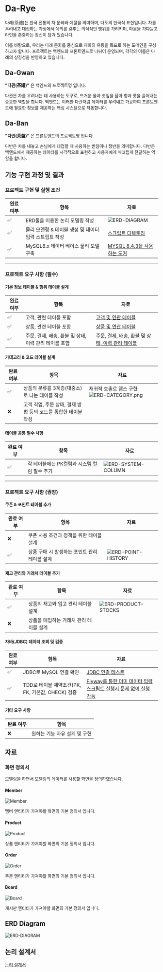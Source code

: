 # Da-Rye

다례(茶禮)는 한국 전통의 차 문화와 예절을 의미하며, 다도의 한국식 표현입니다. 차를 우려내고 대접하는 과정에서 예의를 갖추는 의식적인 행위를 가리키며, 마음을 가다듬고 타인을 존중하는 정신이 담겨 있습니다.

이를 바탕으로, 우리는 다례 문화를 중심으로 재화의 유통을 목표로 하는 도메인을 구성하고자 합니다. 프로젝트는 백엔드와 프론트엔드로 나뉘어 운영되며, 각각의 이름은 다례의 상징성을 반영하고 있습니다.

## Da-Gwan

**"다관(茶罐)"** 은 백엔드의 프로젝트명 입니다.

다관은 차를 우려내는 데 사용하는 도구로, 뜨거운 물과 찻잎을 담아 향과 맛을 끌어내는 중요한 역할을 합니다. 백엔드는 이러한 다관처럼 데이터를 우려내고 가공하여 프론트엔드에 필요한 정보를 제공하는 핵심 시스템으로 작동합니다.

## Da-Ban

**"다반(茶盤)"** 은 프론트엔드의 프로젝트명 입니다.

다반은 차를 내놓고 손님에게 대접할 때 사용하는 받침이나 쟁반을 의미합니다. 다반은 백엔드에서 제공하는 데이터를 시각적으로 표현하고 사용자에게 매끄럽게 전달하는 역할을 합니다.

## 기능 구현 과정 및 결과

### **프로젝트 구현 및 실행 조건**

| **완료 여부** | **항목**                           | 자료                                                                                  |
|-----------|----------------------------------|-------------------------------------------------------------------------------------|
| ✅         | ERD툴을 이용한 논리 모델링 작성              | ![ERD-DIAGRAM](/PR/ERD-DIAGRAM.png)                                                 |
| ✅         | 물리 모델링 & 테이블 생성 및 데이터 입력 스트립트 작성 | [스크립트 디렉토리](/DA-GWAN/src/main/resources/db/migration) |
| ✅         | MySQL8.x 데이터 베이스 물리 모델 구축        | [MYSQL 8.4.3을 사용하는 도커](DA-GWAN/docker/docker-compose.yml) |

---

### **프로젝트 요구 사항 (필수)**

#### **기본 정보 테이블 & 행위 테이블 설계**

| **완료 여부** | **항목**                            | 자료                                                                                                   |
|-----------|-----------------------------------|------------------------------------------------------------------------------------------------------|
| ✅         | 고객, 관련 테이블 포함                     | [고객 및 연관 테이블](DA-GWAN/src/main/resources/db/migration/V2__CREATE_MEMBER_TABLE.sql)                   |
| ✅         | 상품, 관련 테이블 포함                     | [상품 및 연관 테이블](DA-GWAN/src/main/resources/db/migration/V3__CREATE_PRODUCT_TABLE.sql)                  |
| ✅         | 주문, 결제, 배송, 환불 및 상태, 이력 관리 테이블 포함 | [주문, 결제, 배송, 환불 및 상태, 이력 관리 테이블](DA-GWAN/src/main/resources/db/migration/V4__CREATE_ORDER_TABLE.sql) |

#### **카테고리 & 코드 테이블 설계**

| **완료 여부** | **항목**                                | 자료                                                      |
|----------|---------------------------------------|---------------------------------------------------------|
| ✅        | 상품의 분류를 3계층(대중소)로 나눈 테이블 작성           | 재귀적 호출로 뎁스 구현 ![ERD-CATEGORY.png](/PR/ERD-CATEGORY.png) |
| ❌        | 고객 직업, 주문 상태, 결제 방법 등의 코드를 통합한 테이블 작성 |                                                         |

#### **테이블 공통 필수 사항**

| **완료 여부** | **항목**                     | 자료                                                 |
|-----------|----------------------------|----------------------------------------------------|
| ✅         | 각 테이블에는 PK컬럼과 시스템 컬럼 필수 추가 | ![ERD-SYSTEM-COLUMN](/PR/ERD-SYSTEM-COLUMN.png) |

---

### **프로젝트 요구 사항 (권장)**

#### **쿠폰 & 포인트 테이블 추가**

| **완료 여부** | **항목**                     | 자료                                |
|-----------|----------------------------|-----------------------------------|
| ❌         | 쿠폰 사용 조건과 정책을 위한 테이블 설계    |                                   |
| ✅         | 상품 구매 시 발생하는 포인트 관리 테이블 설계 | ![ERD-POINT-HISTORY](/PR/ERD-POINT-HISTORY.png) |

#### **재고 관리와 거래처 테이블 추가**

| **완료 여부** | **항목**                 | 자료                                                |
|-----------|------------------------|---------------------------------------------------|
| ✅         | 상품의 재고와 입고 관리 테이블 설계   | ![ERD-PRODUCT-STOCKS](/PR/ERD-PRODUCT-STOCKS.png) |
| ❌         | 상품을 매입하는 거래처 관리 테이블 설계 |                                                   |

#### **자바(JDBC) 데이터 조회 및 검증**

| **완료 여부** | **항목**                               | 자료                                                                                                       |
|-----------|--------------------------------------|----------------------------------------------------------------------------------------------------------|
| ✅         | JDBC로 MySQL 연결 확인                    | [JDBC 연결 테스트](DA-GWAN/src/test/java/hyper/darye/DagwanApplicationTests.java)                             |
| ✅         | TDD로 테이블 제약조건(PK, FK, 기본값, CHECK) 검증 | [Flyway를 통한 더미 데이터 입력 스크립트 실행시 문제 없이 실행 가능](DA-GWAN/src/main/resources/db/migration/V7__MEMBER_DATA.sql) |

#### **기타 요구 사항**

| **완료 여부** | **항목**            |
|-----------|-------------------|
| ❌         | 원하는 기능 자유 설계 및 구현 |

## 자료

### 화면 정의서

모델링을 하면서 모델링의 데이터를 사용할 화면을 정의하였습니다.

#### Member

![Member](/PR/Member.png)

멤버 엔티티가 가져야할 화면의 기본 정의서 입니다.

#### Product

![Product](/PR/Product.png)

상품 엔티티가 가져야할 화면의 기본 정의서 입니다.

#### Order

![Order](/PR/Order.png)

주문 엔티티가 가져야할 화면의 기본 정의서 입니다.

#### Board

![Board](/PR/Board.png)

게시판 엔티티가 가져야할 화면의 기본 정의서 입니다.

## ERD Diagram

![ERD-DIAGRAM](/PR/ERD-DIAGRAM.png)

## 논리 설계서

[논리 설계서](/PR/DummyData.pdf)

